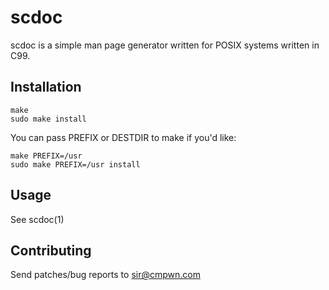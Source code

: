 # scdoc

scdoc is a simple man page generator written for POSIX systems written in C99.

## Installation

    make
    sudo make install

You can pass PREFIX or DESTDIR to make if you'd like:

    make PREFIX=/usr
    sudo make PREFIX=/usr install

## Usage

See scdoc(1)

## Contributing

Send patches/bug reports to sir@cmpwn.com
